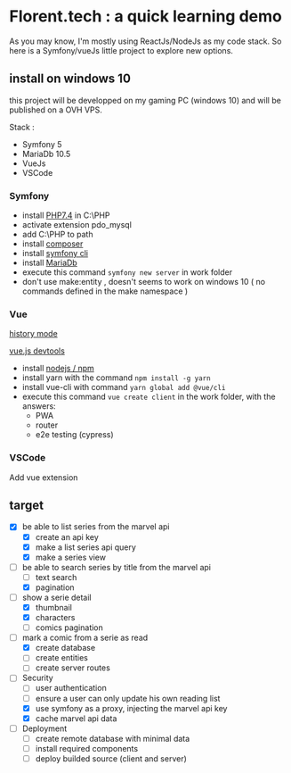 # Florent.tech : a quick learning demo

As you may know, I'm mostly using ReactJs/NodeJs as my code stack. So here is a Symfony/vueJs little project to explore new options.

## install on windows 10

this project will be developped on my gaming PC (windows 10) and will be published on a OVH VPS.

Stack :

* Symfony 5
* MariaDb 10.5
* VueJs
* VSCode

### Symfony

* install [PHP7.4](https://windows.php.net/download/) in C:\PHP
* activate extension pdo_mysql
* add C:\PHP to path
* install [composer](https://getcomposer.org/download/)
* install [symfony cli](https://get.symfony.com/cli/setup.exe)
* install [MariaDb](https://downloads.mariadb.org/)
* execute this command `symfony new server`  in work folder
* don't use make:entity , doesn't seems to work on windows 10 ( no commands defined in the make namespace )

### Vue

[history mode](https://router.vuejs.org/guide/essentials/history-mode.html)

[vue.js devtools](https://chrome.google.com/webstore/detail/vuejs-devtools/nhdogjmejiglipccpnnnanhbledajbpd/related)

* install [nodejs / npm](https://nodejs.org/en/)
* install yarn with the command `npm install -g yarn`
* install vue-cli with command `yarn global add @vue/cli`
* execute this command `vue create client` in the work folder, with the answers:
  * PWA
  * router
  * e2e testing (cypress)

### VSCode

Add vue extension

## target

* [x] be able to list series from the marvel api
  * [x] create an api key
  * [x] make a list series api query
  * [x] make a series view
* [ ] be able to search series by title from the marvel api
  * [ ] text search
  * [x] pagination
* [ ] show a serie detail
  * [x] thumbnail
  * [x] characters
  * [ ] comics pagination
* [ ] mark a comic from a serie as read
  * [x] create database
  * [ ] create entities
  * [ ] create server routes
* [ ] Security
  * [ ] user authentication
  * [ ] ensure a user can only update his own reading list
  * [x] use symfony as a proxy, injecting the marvel api key
  * [x] cache marvel api data
* [ ] Deployment
  * [ ] create remote database with minimal data
  * [ ] install required components
  * [ ] deploy builded source (client and server)
